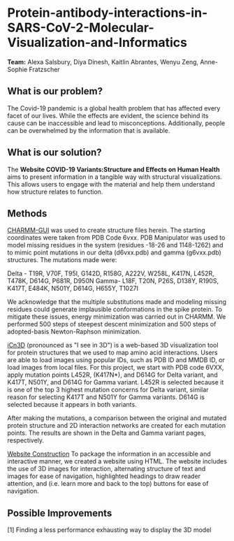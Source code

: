 # Protein-antibody-interactions-in-SARS-CoV-2-Molecular-Visualization-and-Informatics
**Team:** Alexa Salsbury, Diya Dinesh, Kaitlin Abrantes, Wenyu Zeng, Anne-Sophie Fratzscher
## What is our problem?
The Covid-19 pandemic is a global health problem that has affected every facet of our lives. While the effects are evident, the science behind its cause can be inaccessible and lead to misconceptions. Additionally, people can be overwhelmed by the information that is available.

## What is our solution?
The **Website COVID-19 Variants:Structure and Effects on Human Health** aims to present information in a tangible way with structural visualizations. This allows users to engage with the material and help them understand how structure relates to function. 

## Methods

[CHARMM-GUI](https://www.charmm-gui.org/) was used to create structure files herein. The starting coordinates were taken from PDB Code 6vxx. PDB Manipulator was used to model missing residues in the system (residues -18-26 and 1148-1262) and to mimic point mutations in our delta (d6vxx.pdb) and gamma (g6vxx.pdb) structures. The mutations made were: 

Delta - T19R, V70F, T95I, G142D, R158G, A222V, W258L, K417N, L452R, T478K, D614G, P681R, D950N
Gamma- L18F, T20N, P26S, D138Y, R190S, K417T, E484K, N501Y, D614G, H655Y, T1027I

We acknowledge that the multiple substitutions made and modeling missing residues could generate implausible conformations in the spike protein. To mitigate these issues, energy minimization was carried out in CHARMM. We performed 500 steps of steepest descent minimization and 500 steps of adopted-basis Newton-Raphson minimization.

[iCn3D](https://www.ncbi.nlm.nih.gov/Structure/icn3d/full.html) (pronounced as "I see in 3D") is a web-based 3D visualization tool for protein structures that we used to map amino acid interactions. Users are able to load images using popular IDs, such as PDB ID and MMDB ID, or load images from local files. For this project, we start with PDB code 6VXX, apply mutation points L452R, (K417N*), and D614G for Delta variant, and K417T, N501Y, and D614G for Gamma variant. L452R is selected because it is one of the top 3 highest mutation concerns for Delta variant, similar reason for selecting K417T and N501Y for Gamma variants. D614G is selected because it appears in both variants. 

After making the mutations, a comparison between the original and mutated protein structure and 2D interaction networks are created for each mutation points. The results are shown in the Delta and Gamma variant pages, respectively. 

[Website Construction](https://www.w3schools.com/html/)
To package the information in an accessible and interactive manner, we created a website using HTML. The website includes the use of 3D images for interaction, alternating structure of text and images for ease of navigation, highlighted headings to draw reader attention, and (i.e. learn more and back to the top) buttons for ease of navigation.

## Possible Improvements
[1] Finding a less performance exhausting way to display the 3D model
